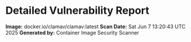 # Detailed Vulnerability Report

**Image:** docker.io/clamav/clamav:latest
**Scan Date:** Sat Jun  7 13:20:43 UTC 2025
**Generated by:** Container Image Security Scanner

